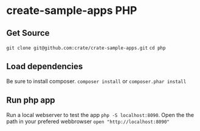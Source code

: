 # create-sample-apps PHP


## Get Source

```git clone git@github.com:crate/crate-sample-apps.git```
```cd php```


## Load dependencies

Be sure to install composer.
```composer install``` or ```composer.phar install```


## Run php app

Run a local webserver to test the app ```php -S localhost:8090```.
Open the the path in your prefered webbrowser ```open "http://localhost:8090"```
